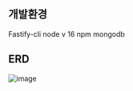 ## 개발환경
Fastify-cli
node v 16
npm
mongodb

## ERD
![image](https://user-images.githubusercontent.com/62275129/157042882-3ba8faa3-33a3-4777-b825-50ef7fc591a2.png)
